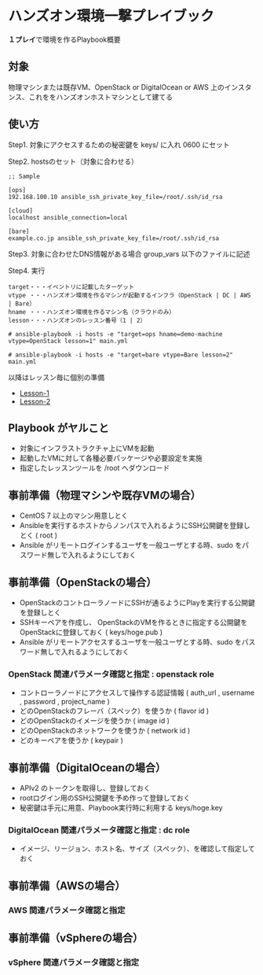 # ハンズオン環境一撃プレイブック
**１プレイ**で環境を作るPlaybook概要

## 対象
物理マシンまたは既存VM、OpenStack or DigitalOcean or AWS 上のインスタンス、これををハンズオンホストマシンとして建てる

## 使い方
Step1. 対象にアクセスするための秘密鍵を keys/ に入れ 0600 にセット

Step2. hostsのセット（対象に合わせる）
```
;; Sample 

[ops]
192.168.100.10 ansible_ssh_private_key_file=/root/.ssh/id_rsa

[cloud]
localhost ansible_connection=local

[bare]
example.co.jp ansible_ssh_private_key_file=/root/.ssh/id_rsa
```
Step3. 対象に合わせたDNS情報がある場合 group_vars 以下のファイルに記述 

Step4. 実行
```
target・・・イベントリに記載したターゲット
vtype ・・・ハンズオン環境を作るマシンが起動するインフラ（OpenStack | DC | AWS | Bare）
hname ・・・ハンズオン環境を作るマシン名（クラウドのみ）
lesson・・・ハンズオンのレッスン番号（1 | 2）

# ansible-playbook -i hosts -e "target=ops hname=demo-machine vtype=OpenStack lesson=1" main.yml

# ansible-playbook -i hosts -e "target=bare vtype=Bare lesson=2" main.yml
```
以降はレッスン毎に個別の準備

- [Lesson-1](https://github.com/tksarah/ansible_lesson1)
- [Lesson-2](https://github.com/tksarah/ansible_lesson2)

## Playbook がヤルこと 
- 対象にインフラストラクチャ上にVMを起動
- 起動したVMに対して各種必要パッケージや必要設定を実施
- 指定したレッスンツールを /root へダウンロード


## 事前準備（物理マシンや既存VMの場合）
- CentOS 7 以上のマシン用意しとく
- Ansibleを実行するホストからノンパスで入れるようにSSH公開鍵を登録しとく ( root )
- Ansible がリモートログインするユーザを一般ユーザとする時、sudo をパスワード無しで入れるようにしておく

## 事前準備（OpenStackの場合）
- OpenStackのコントローラノードにSSHが通るようにPlayを実行する公開鍵を登録しとく
- SSHキーペアを作成し、 OpenStackのVMを作るときに指定する公開鍵をOpenStackに登録しておく ( keys/hoge.pub )
- Ansible がリモートアクセスするユーザを一般ユーザとする時、sudo をパスワード無しで入れるようにしておく

### OpenStack 関連パラメータ確認と指定 : openstack role
- コントローラノードにアクセスして操作する認証情報 ( auth_url , username , password , project_name )
- どのOpenStackのフレーバ（スペック）を使うか ( flavor id )
- どのOpenStackのイメージを使うか ( image id )
- どのOpenStackのネットワークを使うか ( network id )
- どのキーペアを使うか ( keypair )

## 事前準備（DigitalOceanの場合）
- APIv2 のトークンを取得し、登録しておく
- rootログイン用のSSH公開鍵を予め作って登録しておく
- 秘密鍵は手元に用意、Playbook実行時に利用する keys/hoge.key

### DigitalOcean 関連パラメータ確認と指定 : dc role
- イメージ、リージョン、ホスト名、サイズ（スペック）、を確認して指定しておく

## 事前準備（AWSの場合）
### AWS 関連パラメータ確認と指定

## 事前準備（vSphereの場合）
### vSphere 関連パラメータ確認と指定

